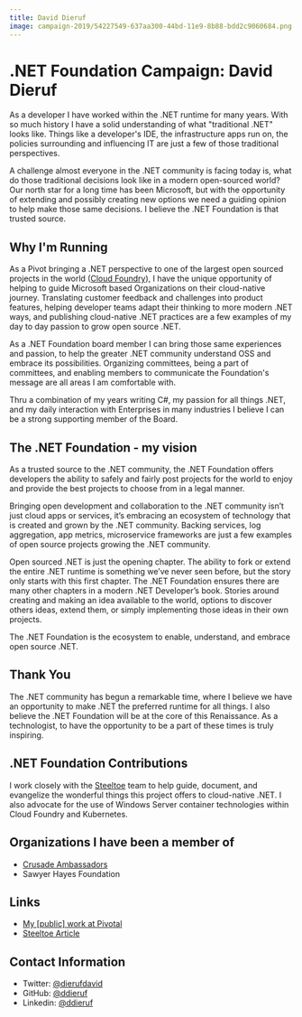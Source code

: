 ```yaml
---
title: David Dieruf
image: campaign-2019/54227549-637aa300-44bd-11e9-8b88-bdd2c9060684.png
---
```


# .NET Foundation Campaign: David Dieruf

As a developer I have worked within the .NET runtime for many years. With so much history I have a solid understanding of what "traditional .NET" looks like. Things like a developer's IDE, the infrastructure apps run on, the policies surrounding and influencing IT are just a few of those traditional perspectives.

A challenge almost everyone in the .NET community is facing today is, what do those traditional decisions look like in a modern open-sourced world? Our north star for a long time has been Microsoft, but with the opportunity of extending and possibly creating new options we need a guiding opinion to help make those same decisions. I believe the .NET Foundation is that trusted source.

## Why I'm Running

As a Pivot bringing a .NET perspective to one of the largest open sourced projects in the world ([Cloud Foundry](https://cloudfoundry.org)), I have the unique opportunity of helping to guide Microsoft based Organizations on their cloud-native journey. Translating customer feedback and challenges into product features, helping developer teams adapt their thinking to more modern .NET ways, and publishing cloud-native .NET practices are a few examples of my day to day passion to grow open source .NET.

As a .NET Foundation board member I can bring those same experiences and passion, to help the greater .NET community understand OSS and embrace its possibilities. Organizing committees, being a part of committees, and enabling members to communicate the Foundation's message are all areas I am comfortable with.

Thru a combination of my years writing C#, my passion for all things .NET, and my daily interaction with Enterprises in many industries I believe I can be a strong supporting member of the Board. 

## The .NET Foundation - my vision

As a trusted source to the .NET community, the .NET Foundation offers developers the ability to safely and fairly post projects for the world to enjoy and provide the best projects to choose from in a legal manner. 

Bringing open development and collaboration to the .NET community isn’t just cloud apps or services, it’s embracing an ecosystem of technology that is created and grown by the .NET community. Backing services, log aggregation, app metrics, microservice frameworks are just a few examples of open source projects growing the .NET community.

Open sourced .NET is just the opening chapter. The ability to fork or extend the entire .NET runtime is something we’ve never seen before, but the story only starts with this first chapter. The .NET Foundation ensures there are many other chapters in a modern .NET Developer’s book. Stories around creating and making an idea available to the world, options to discover others ideas, extend them, or simply implementing those ideas in their own projects.

The .NET Foundation is the ecosystem to enable, understand, and embrace open source .NET.

## Thank You

The .NET community has begun a remarkable time, where I believe we have an opportunity to make .NET the preferred runtime for all things. I also believe the .NET Foundation will be at the core of this Renaissance. As a technologist, to have the opportunity to be a part of these times is truly inspiring.

## .NET Foundation Contributions

I work closely with the [Steeltoe](https://steeltoe.io) team to help guide, document, and evangelize the wonderful things this project offers to cloud-native .NET. I also advocate for the use of Windows Server container technologies within Cloud Foundry and Kubernetes.

## Organizations I have been a member of
* [Crusade Ambassadors](https://whascrusade.org/whas-crusade-for-children-community-engagement-council/)
* Sawyer Hayes Foundation

## Links
* [My \[public\] work at Pivotal](https://content.pivotal.io/authors/david-dieruf)
* [Steeltoe Article](https://thenewstack.io/steeltoe-modernize-net-apps-for-a-microservices-architecture/)

## Contact Information
* Twitter: [@dierufdavid](https://twitter.com/dierufdavid)
* GitHub: [@ddieruf](https://github.com/ddieruf)
* Linkedin: [@ddieruf](https://www.linkedin.com/in/ddieruf/)